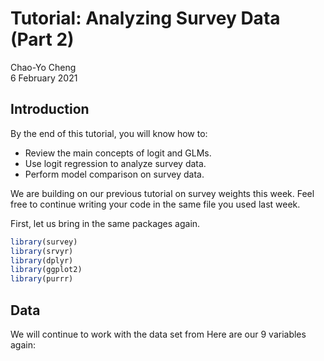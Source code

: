 Tutorial: Analyzing Survey Data (Part 2)
================

Chao-Yo Cheng  
6 February 2021

## Introduction

By the end of this tutorial, you will know how to:

-   Review the main concepts of logit and GLMs.
-   Use logit regression to analyze survey data.
-   Perform model comparison on survey data.

We are building on our previous tutorial on survey weights this week.
Feel free to continue writing your code in the same file you used last
week.

First, let us bring in the same packages again.

``` r
library(survey)
library(srvyr)
library(dplyr)
library(ggplot2)
library(purrr)
```

## Data

We will continue to work with the data set from Here are our 9 variables
again:
